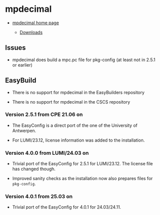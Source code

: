 # mpdecimal

-   [mpdecimal home page](https://www.bytereef.org/mpdecimal/)

    -   [Downloads](https://www.bytereef.org/mpdecimal/download.html)


## Issues

-   mpdecimal does build a mpc.pc file for pkg-config (at least not in 2.5.1 or earlier)


## EasyBuild

-   There is no support for mpdecimal in the EasyBuilders repository

-   There is no support for mpdecimal in the CSCS repository


### Version 2.5.1 from CPE 21.06 on

-   The EasyConfig is a direct port of the one of the University of Antwerpen.
  
-   For LUMI/23.12, license information was added to the installation.


### Version 4.0.0 from LUMI/24.03 on

-   Trivial port of the EasyConfig for 2.5.1 for LUMI/23.12.
    The license file has changed though.
  
-   Improved sanity checks as the installation now also prepares files
    for `pkg-config`.


### Version 4.0.1 from 25.03 on

-   Trivial port of the EasyConfig for 4.0.1 for 24.03/24.11.

